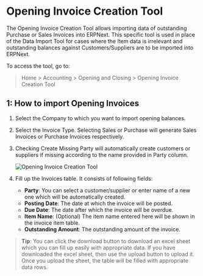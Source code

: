 <!-- add-breadcrumbs -->
# Opening Invoice Creation Tool

The Opening Invoice Creation Tool allows importing data of outstanding Purchase or Sales Invoices into ERPNext. This specific tool is used in place of the Data Import Tool for cases where the Item data is irrelevant and outstanding balances against Customers/Suppliers are to be imported into ERPNext.

To access the tool, go to:

> Home > Accounting > Opening and Closing > Opening Invoice Creation Tool

## 1: How to import Opening Invoices

1. Select the Company to which you want to import opening balances.

2. Select the Invoice Type. Selecting Sales or Purchase will generate Sales Invoices or Purchase Invoices respectively.

3. Checking Create Missing Party will automatically create customers or suppliers if missing according to the name provided in Party column.

    <img class="screenshot" alt="Opening Invoice Creation Tool" src="{{docs_base_url}}/assets/img/setup/opening-invoice-creation-tool.png">

4. Fill up the Invoices table. It consists of following fields:
    - **Party**: You can select a customer/supplier or enter name of a new one which will be automatically created.
    - **Posting Date**: The date at which the invoice will be posted.
    - **Due Date**: The date after which the invoice will be overdue.
    - **Item Name**: (Optional) The item name entered here will be shown in the invoice item table.
    - **Outstanding Amount**: The outstanding amount of the invoice.

> **Tip**: You can click the download button to download an excel sheet which you can fill up easily with appropriate data. If you have downloaded the excel sheet, then use the upload button to upload it. Once you upload the sheet, the table will be filled with appropriate data rows.
